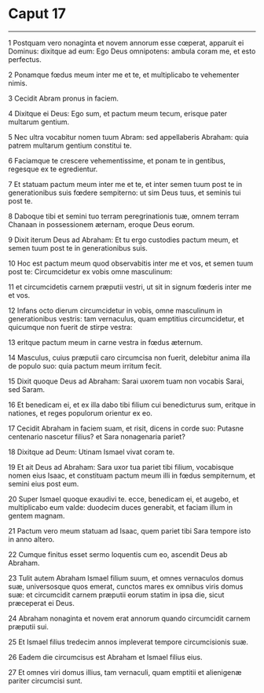 # Caput 17

***

1 Postquam vero nonaginta et novem annorum esse cœperat, apparuit ei Dominus: dixitque ad eum: Ego Deus omnipotens: ambula coram me, et esto perfectus.

2 Ponamque fœdus meum inter me et te, et multiplicabo te vehementer nimis.

3 Cecidit Abram pronus in faciem.

4 Dixitque ei Deus: Ego sum, et pactum meum tecum, erisque pater multarum gentium.

5 Nec ultra vocabitur nomen tuum Abram: sed appellaberis Abraham: quia patrem multarum gentium constitui te.

6 Faciamque te crescere vehementissime, et ponam te in gentibus, regesque ex te egredientur.

7 Et statuam pactum meum inter me et te, et inter semen tuum post te in generationibus suis fœdere sempiterno: ut sim Deus tuus, et seminis tui post te.

8 Daboque tibi et semini tuo terram peregrinationis tuæ, omnem terram Chanaan in possessionem æternam, eroque Deus eorum.

9 Dixit iterum Deus ad Abraham: Et tu ergo custodies pactum meum, et semen tuum post te in generationibus suis.

10 Hoc est pactum meum quod observabitis inter me et vos, et semen tuum post te: Circumcidetur ex vobis omne masculinum:

11 et circumcidetis carnem præputii vestri, ut sit in signum fœderis inter me et vos.

12 Infans octo dierum circumcidetur in vobis, omne masculinum in generationibus vestris: tam vernaculus, quam emptitius circumcidetur, et quicumque non fuerit de stirpe vestra:

13 eritque pactum meum in carne vestra in fœdus æternum.

14 Masculus, cuius præputii caro circumcisa non fuerit, delebitur anima illa de populo suo: quia pactum meum irritum fecit.

15 Dixit quoque Deus ad Abraham: Sarai uxorem tuam non vocabis Sarai, sed Saram.

16 Et benedicam ei, et ex illa dabo tibi filium cui benedicturus sum, eritque in nationes, et reges populorum orientur ex eo.

17 Cecidit Abraham in faciem suam, et risit, dicens in corde suo: Putasne centenario nascetur filius? et Sara nonagenaria pariet?

18 Dixitque ad Deum: Utinam Ismael vivat coram te.

19 Et ait Deus ad Abraham: Sara uxor tua pariet tibi filium, vocabisque nomen eius Isaac, et constituam pactum meum illi in fœdus sempiternum, et semini eius post eum.

20 Super Ismael quoque exaudivi te. ecce, benedicam ei, et augebo, et multiplicabo eum valde: duodecim duces generabit, et faciam illum in gentem magnam.

21 Pactum vero meum statuam ad Isaac, quem pariet tibi Sara tempore isto in anno altero.

22 Cumque finitus esset sermo loquentis cum eo, ascendit Deus ab Abraham.

23 Tulit autem Abraham Ismael filium suum, et omnes vernaculos domus suæ, universosque quos emerat, cunctos mares ex omnibus viris domus suæ: et circumcidit carnem præputii eorum statim in ipsa die, sicut præceperat ei Deus.

24 Abraham nonaginta et novem erat annorum quando circumcidit carnem præputii sui.

25 Et Ismael filius tredecim annos impleverat tempore circumcisionis suæ.

26 Eadem die circumcisus est Abraham et Ismael filius eius.

27 Et omnes viri domus illius, tam vernaculi, quam emptitii et alienigenæ pariter circumcisi sunt.

